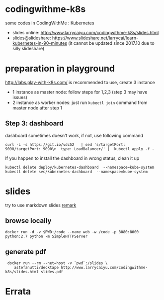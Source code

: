 # codingwithme-k8s

some codes in CodingWithMe : Kubernetes

* slides online: http://www.larrycaiyu.com/codingwithme-k8s/slides.html
* slides@slideshare: https://www.slideshare.net/larrycai/learn-kubernetes-in-90-minutes (it cannot be updated since 2017.10 due to silly slideshare)

# preparation in playground

http://labs.play-with-k8s.com/ is recommended to use, create 3 instance

* 1 instance as master node: follow steps for 1,2,3 (step 3 may have issues)
* 2 instance as worker nodes: just run `kubectl join` command from master node after step 1

## Step 3: dashboard
dashboard sometimes doesn't work, if not, use following command

    curl -L -s https://git.io/vdc52   | sed 's/targetPort: 9090/targetPort: 9090\n  type: LoadBalancer/' |  kubectl apply -f -
    
If you happen to install the dashboard in wrong status, clean it up

    kubectl delete deploy/kubernetes-dashboard  --namespace=kube-system
    kubectl delete svc/kubernetes-dashboard  --namespace=kube-system
    
# slides

try to use markdown slides [remark](https://github.com/gnab/remark)

## browse locally

    docker run -d -v $PWD:/code --name web -w /code -p 8080:8000 python:2.7 python -m SimpleHTTPServer

## generate pdf

     docker run --rm --net=host -v `pwd`:/slides \
        astefanutti/decktape http://www.larrycaiyu.com/codingwithme-k8s/slides.html slides.pdf

# Errata



